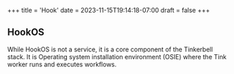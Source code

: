 +++
title = 'Hook'
date = 2023-11-15T19:14:18-07:00
draft = false
+++

## HookOS

While HookOS is not a service, it is a core component of the Tinkerbell stack. It is Operating system installation environment (OSIE) where the Tink worker runs and executes workflows.
